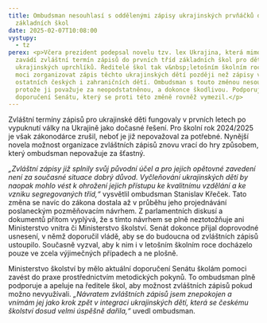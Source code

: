 ```yaml
---
title: Ombudsman nesouhlasí s oddělenými zápisy ukrajinských prvňáčků do
  základních škol
date: 2025-02-07T10:08:00
vystupy:
  - tz
perex: <p>Včera prezident podepsal novelu tzv. lex Ukrajina, která mimo jiné
  zavádí zvláštní termín zápisů do prvních tříd základních škol pro děti
  ukrajinských uprchlíků. Ředitelé škol tak v&nbsp;letošním školním roce budou
  moci zorganizovat zápis těchto ukrajinských dětí později než zápisy všech
  ostatních českých i zahraničních dětí. Ombudsman s touto změnou nesouhlasí,
  protože ji považuje za neopodstatněnou, a dokonce škodlivou. Podporuje proto
  doporučení Senátu, který se proti této změně rovněž vymezil.</p>
---
```

<p>Zvláštní termíny zápisů pro ukrajinské děti fungovaly v&nbsp;prvních letech po vypuknutí války na Ukrajině jako dočasné řešení. Pro školní rok 2024/2025 je však zákonodárce zrušil, neboť je již nepovažoval za potřebné. Nynější novela možnost organizace zvláštních zápisů znovu vrací do hry způsobem, který ombudsman nepovažuje za šťastný.</p><p><i>„Zvláštní zápisy již splnily svůj původní účel a pro jejich opětovné zavedení není za současné situace dobrý důvod. Vyčleňování ukrajinských dětí by naopak mohlo vést k&nbsp;ohrožení jejich přístupu ke kvalitnímu vzdělání a ke vzniku segregovaných tříd,“</i> vysvětlil ombudsman Stanislav Křeček. Tato změna se navíc do zákona dostala až v&nbsp;průběhu jeho projednávání poslaneckým pozměňovacím návrhem. Z&nbsp;parlamentních diskusí a dokumentů přitom vyplývá, že s&nbsp;tímto návrhem se plně neztotožňuje ani Ministerstvo vnitra či Ministerstvo školství. Senát dokonce přijal doprovodné usnesení, v&nbsp;němž doporučil vládě, aby se do budoucna od zvláštních zápisů ustoupilo. Současně vyzval, aby k&nbsp;nim i v&nbsp;letošním školním roce docházelo pouze ve zcela výjimečných případech a ne plošně.&nbsp;</p><p>Ministerstvo školství by mělo aktuální doporučení Senátu školám pomoci zavést do praxe prostřednictvím metodických pokynů. To ombudsman plně podporuje a apeluje na ředitele škol, aby možnost zvláštních zápisů pokud možno nevyužívali. <i>„Návratem zvláštních zápisů jsem znepokojen a vnímám jej jako krok zpět v&nbsp;integraci ukrajinských dětí, která se českému školství dosud velmi úspěšně dařila,“</i> uvedl ombudsman.</p>
